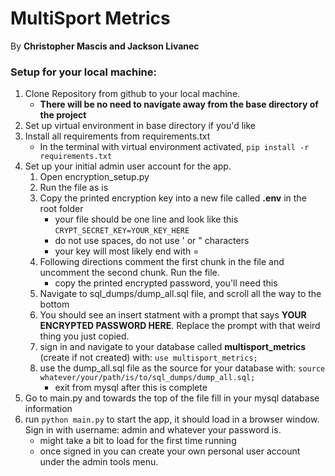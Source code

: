 # MultiSport Metrics
By **Christopher Mascis and Jackson Livanec**
### Setup for your local machine:
1. Clone Repository from github to your local machine.  
    - **There will be no need to navigate away from the base directory of the project**
2. Set up virtual environment in base directory if you'd like 
3. Install all requirements from requirements.txt  
    - In the terminal with virtual environment activated, `pip install -r requirements.txt`  
4. Set up your initial admin user account for the app.  
    1. Open encryption_setup.py
    2. Run the file as is
    3. Copy the printed encryption key into a new file called **.env** in the root folder
        - your file should be one line and look like this `CRYPT_SECRET_KEY=YOUR_KEY_HERE`
        - do not use spaces, do not use ' or " characters  
        - your key will most likely end with =  
    4. Following directions comment the first chunk in the file and uncomment the second chunk. Run the file.  
        - copy the printed encrypted password, you'll need this  
    5. Navigate to sql_dumps/dump_all.sql file, and scroll all the way to the bottom
    6. You should see an insert statment with a prompt that says **YOUR ENCRYPTED PASSWORD HERE**. Replace the prompt with that weird thing you just copied.
    7. sign in and navigate to your database called **multisport_metrics** (create if not created) with: `use multisport_metrics;`  
    8. use the dump_all.sql file as the source for your database with: `source whatever/your/path/is/to/sql_dumps/dump_all.sql;`  
        - exit from mysql after this is complete  
5. Go to main.py and towards the top of the file fill in your mysql database information
6. run `python main.py` to start the app, it should load in a browser window. Sign in with username: admin and whatever your password is.  
    - might take a bit to load for the first time running  
    - once signed in you can create your own personal user account under the admin tools menu.
